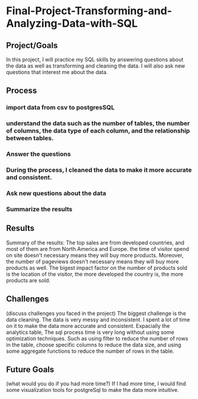 # Final-Project-Transforming-and-Analyzing-Data-with-SQL

## Project/Goals
In this project, I will practice my SQL skills by answering questions about the data as well as transforming and cleaning the data. I will also ask new questions that interest me about the data.

## Process
### import data from csv to postgresSQL
### understand the data such as the number of tables, the number of columns, the data type of each column, and the relationship between tables.
### Answer the questions
### During the process, I cleaned the data to make it more accurate and consistent.
### Ask new questions about the data
### Summarize the results

## Results
Summary of the results: The top sales are from developed countries, and most of them are from North America and Europe. the time of visitor spend on site doesn't necessary means they will buy more products. Moreover, the number of pageviews doesn't necessary means they will buy more products as well. The bigest impact factor on the number of products sold is the location of the visitor, the more developed the country is, the more products are sold.

## Challenges 
(discuss challenges you faced in the project)
The biggest challenge is the data cleaning. The data is very messy and inconsistent. I spent a lot of time on it to make the data more accurate and consistent. Expacially the analytics table, The sql process time is very long without using some optimization techniques. Such as using filter to reduce the number of rows in the table, choose specific columns to reduce the data size, and using some aggregate functions to reduce the number of rows in the table.

## Future Goals
(what would you do if you had more time?)
If I had more time, I would find some visualization tools for postgreSql to make the data more intuitive.
